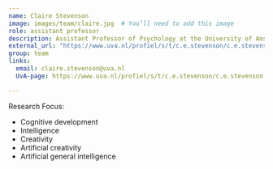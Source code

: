 ```yaml
---
name: Claire Stevenson
image: images/team/claire.jpg  # You’ll need to add this image
role: assistant professor
description: Assistant Professor of Psychology at the University of Amsterdam
external_url: "https://www.uva.nl/profiel/s/t/c.e.stevenson/c.e.stevenson.html"
group: team
links:
  email: claire.stevenson@uva.nl
  UvA-page: https://www.uva.nl/profiel/s/t/c.e.stevenson/c.e.stevenson.html

---
```


Research Focus: 
- Cognitive development  
- Intelligence  
- Creativity  
- Artificial creativity  
- Artificial general intelligence  


